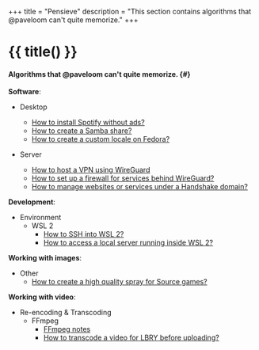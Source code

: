+++
title = "Pensieve"
description = "This section contains algorithms that @paveloom can't quite memorize."
+++

# {{ title() }}
#### Algorithms that @paveloom can't quite memorize. {#}

**Software**:
- Desktop
  - [How to install Spotify without ads?](pensieve/how-to-install-spotify-without-ads)
  - [How to create a Samba share?](pensieve/how-to-create-a-samba-share)
  - [How to create a custom locale on Fedora?](pensieve/how-to-create-a-custom-locale-on-fedora)

- Server
  - [How to host a VPN using WireGuard](pensieve/how-to-host-a-vpn-using-wireguard)
  - [How to set up a firewall for services behind WireGuard?](pensieve/how-to-set-up-a-firewall-for-services-behind-wireguard)
  - [How to manage websites or services under a Handshake domain?](pensieve/how-to-manage-websites-or-services-under-a-handshake-domain)

**Development**:
- Environment
  - WSL 2
    - [How to SSH into WSL 2?](pensieve/how-to-ssh-into-wsl-2)
    - [How to access a local server running inside WSL 2?](pensieve/how-to-access-a-local-server-running-inside-wsl-2)

**Working with images**:
  - Other
    - [How to create a high quality spray for Source games?](pensieve/how-to-create-a-high-quality-spray-for-source-games)

**Working with video**:
- Re-encoding & Transcoding
  - FFmpeg
    - [FFmpeg notes](pensieve/ffmpeg-notes)
    - [How to transcode a video for LBRY before uploading?](pensieve/how-to-transcode-a-video-for-lbry-before-uploading)
